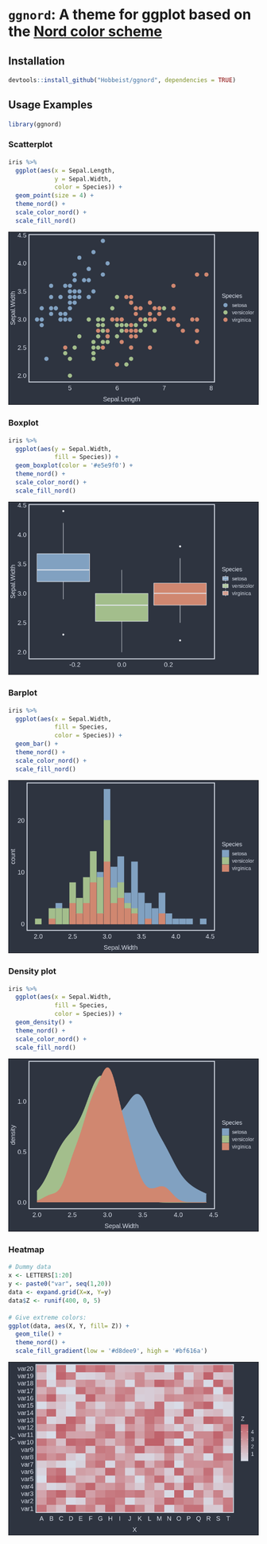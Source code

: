 # `ggnord`: A theme for ggplot based on the [Nord color scheme](https://www.nordtheme.com/)

## Installation

```r
devtools::install_github("Hobbeist/ggnord", dependencies = TRUE)
```

## Usage Examples

```r
library(ggnord)
```

### Scatterplot  

```r
iris %>%
  ggplot(aes(x = Sepal.Length,
             y = Sepal.Width,
             color = Species)) +
  geom_point(size = 4) +
  theme_nord() +
  scale_color_nord() +
  scale_fill_nord()
```

![](img/scatter_color.png)  

### Boxplot

```r
iris %>%
  ggplot(aes(y = Sepal.Width,
             fill = Species)) +
  geom_boxplot(color = '#e5e9f0') +
  theme_nord() +
  scale_color_nord() +
  scale_fill_nord()
```

![](img/box.png)  

### Barplot

```r
iris %>%
  ggplot(aes(x = Sepal.Width,
             fill = Species,
             color = Species)) +
  geom_bar() +
  theme_nord() +
  scale_color_nord() +
  scale_fill_nord()
```

![](img/bar.png)  

### Density plot

```r
iris %>%
  ggplot(aes(x = Sepal.Width,
             fill = Species,
             color = Species)) +
  geom_density() +
  theme_nord() +
  scale_color_nord() +
  scale_fill_nord()
```

![](img/density.png)  

### Heatmap

```r
# Dummy data
x <- LETTERS[1:20]
y <- paste0("var", seq(1,20))
data <- expand.grid(X=x, Y=y)
data$Z <- runif(400, 0, 5)

# Give extreme colors:
ggplot(data, aes(X, Y, fill= Z)) +
  geom_tile() +
  theme_nord() +
  scale_fill_gradient(low = '#d8dee9', high = '#bf616a')

```

![](img/heatmap.png)  
